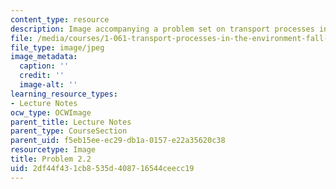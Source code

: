 ```yaml
---
content_type: resource
description: Image accompanying a problem set on transport processes in the environment.
file: /media/courses/1-061-transport-processes-in-the-environment-fall-2008/2df44f431cb8535d408716544ceecc19_Prob2.jpg
file_type: image/jpeg
image_metadata:
  caption: ''
  credit: ''
  image-alt: ''
learning_resource_types:
- Lecture Notes
ocw_type: OCWImage
parent_title: Lecture Notes
parent_type: CourseSection
parent_uid: f5eb15ee-ec29-db1a-0157-e22a35620c38
resourcetype: Image
title: Problem 2.2
uid: 2df44f43-1cb8-535d-4087-16544ceecc19
---
```

